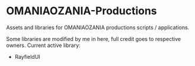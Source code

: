 # OMANIAOZANIA-Productions
Assets and libraries for OMANIAOZANIA productions scripts / applications.

Some libraries are modified by me in here, full credit goes to respective owners.
Current active library:
- RayfieldUI

